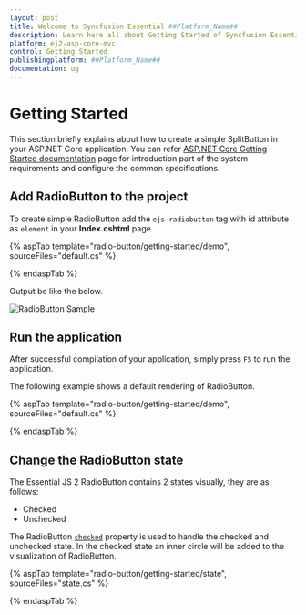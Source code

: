```yaml
---
layout: post
title: Welcome to Syncfusion Essential ##Platform_Name##
description: Learn here all about Getting Started of Syncfusion Essential ##Platform_Name## widgets based on HTML5 and jQuery.
platform: ej2-asp-core-mvc
control: Getting Started
publishingplatform: ##Platform_Name##
documentation: ug
---
```



# Getting Started

This section briefly explains about how to create a simple SplitButton in your ASP.NET Core application. You can refer [ASP.NET Core Getting Started documentation](../getting-started) page for introduction part of the system requirements and configure the common specifications.

## Add RadioButton to the project

To create simple RadioButton add the `ejs-radiobutton` tag with id attribute as `element` in your **Index.cshtml** page.

{% aspTab template="radio-button/getting-started/demo", sourceFiles="default.cs" %}

{% endaspTab %}

Output be like the below.

![RadioButton Sample](./images/radio-button.PNG)

## Run the application

 After successful compilation of your application, simply press `F5` to run the application.

 The following example shows a default rendering of RadioButton.

{% aspTab template="radio-button/getting-started/demo", sourceFiles="default.cs" %}

{% endaspTab %}

## Change the RadioButton state

The Essential JS 2 RadioButton contains 2 states visually, they are as follows:
* Checked
* Unchecked

The RadioButton [`checked`](https://help.syncfusion.com/cr/aspnetcore-js2/Syncfusion.EJ2.Buttons.RadioButton.html#Syncfusion_EJ2_Buttons_RadioButton_Checked) property is used to handle the checked and unchecked state.
In the checked state an inner circle will be added to the visualization of RadioButton.

{% aspTab template="radio-button/getting-started/state", sourceFiles="state.cs" %}

{% endaspTab %}